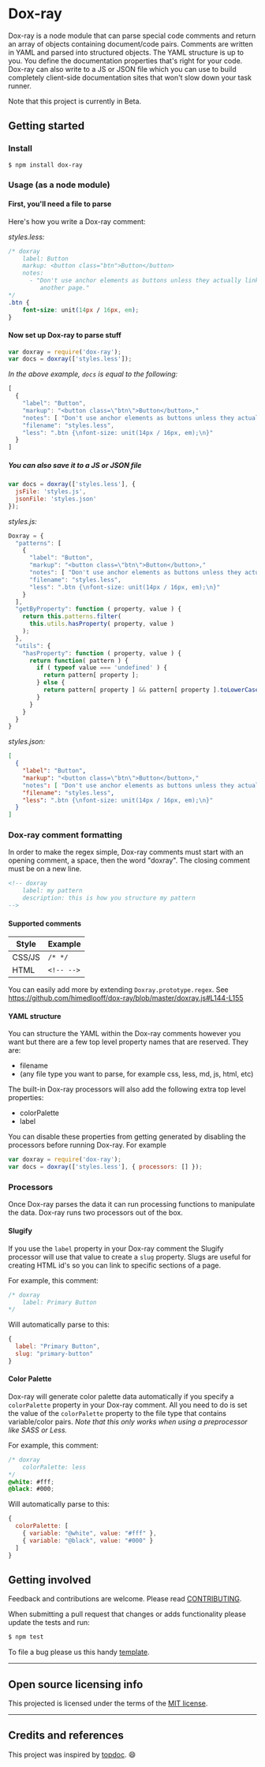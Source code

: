 # Dox-ray

Dox-ray is a node module that can parse special code comments and return
an array of objects containing document/code pairs. Comments are written in YAML
and parsed into structured objects. The YAML structure is up to you. You define
the documentation properties that's right for your code. Dox-ray can also
write to a JS or JSON file which you can use to build completely client-side
documentation sites that won't slow down your task runner.

Note that this project is currently in Beta.


## Getting started

### Install

```bash
$ npm install dox-ray
```

### Usage (as a node module)

#### First, you'll need a file to parse

Here's how you write a Dox-ray comment:

_styles.less:_

```css
/* doxray
    label: Button
    markup: <button class="btn">Button</button>
    notes:
      - "Don't use anchor elements as buttons unless they actually link to
         another page."
*/
.btn {
    font-size: unit(14px / 16px, em);
}
```

#### Now set up Dox-ray to parse stuff

```js
var doxray = require('dox-ray');
var docs = doxray(['styles.less']);
```

_In the above example, `docs` is equal to the following:_

```js
[
  {
    "label": "Button",
    "markup": "<button class=\"btn\">Button</button>,"
    "notes": [ "Don't use anchor elements as buttons unless they actually link to another page." ],
    "filename": "styles.less",
    "less": ".btn {\nfont-size: unit(14px / 16px, em);\n}"
  }
]
```

##### You can also save it to a JS or JSON file

```js
var docs = doxray(['styles.less'], {
  jsFile: 'styles.js',
  jsonFile: 'styles.json'
});
```

_styles.js:_

```js
Doxray = {
  "patterns": [
    {
      "label": "Button",
      "markup": "<button class=\"btn\">Button</button>,"
      "notes": [ "Don't use anchor elements as buttons unless they actually link to another page." ],
      "filename": "styles.less",
      "less": ".btn {\nfont-size: unit(14px / 16px, em);\n}"
    }
  ],
  "getByProperty": function ( property, value ) {
    return this.patterns.filter(
      this.utils.hasProperty( property, value )
    );
  },
  "utils": {
    "hasProperty": function ( property, value ) {
      return function( pattern ) {
        if ( typeof value === 'undefined' ) {
          return pattern[ property ];
        } else {
          return pattern[ property ] && pattern[ property ].toLowerCase() === value.toLowerCase();
        }
      }
    }
  }
}
```

_styles.json:_

```json
[
  {
    "label": "Button",
    "markup": "<button class=\"btn\">Button</button>,"
    "notes": [ "Don't use anchor elements as buttons unless they actually link to another page." ],
    "filename": "styles.less",
    "less": ".btn {\nfont-size: unit(14px / 16px, em);\n}"
  }
]
```

### Dox-ray comment formatting

In order to make the regex simple, Dox-ray comments must start with an opening
comment, a space, then the word "doxray". The closing comment must be on a new
line.

```html
<!-- doxray
    label: my pattern
    description: this is how you structure my pattern
-->
```

#### Supported comments

| Style | Example |
| ----- | ------- |
| CSS/JS | `/* */` |
| HTML | `<!-- -->` |

You can easily add more by extending `Doxray.prototype.regex`.
See https://github.com/himedlooff/dox-ray/blob/master/doxray.js#L144-L155

#### YAML structure

You can structure the YAML within the Dox-ray comments however you want but
there are a few top level property names that are reserved. They are:

- filename
- (any file type you want to parse, for example css, less, md, js, html, etc)

The built-in Dox-ray processors will also add the following extra top level
properties:

- colorPalette
- label

You can disable these properties from getting generated by disabling the
processors before running Dox-ray. For example

```js
var doxray = require('dox-ray');
var docs = doxray(['styles.less'], { processors: [] });
```

### Processors

Once Dox-ray parses the data it can run processing functions to manipulate the
data. Dox-ray runs two processors out of the box.

#### Slugify

If you use the `label` property in your Dox-ray comment the Slugify processor
will use that value to create a `slug` property. Slugs are useful for creating
HTML id's so you can link to specific sections of a page.

For example, this comment:

```css
/* doxray
    label: Primary Button
*/
```

Will automatically parse to this:

```js
{
  label: "Primary Button",
  slug: "primary-button"
}
```

#### Color Palette

Dox-ray will generate color palette data automatically if you specify a
`colorPalette` property in your Dox-ray comment. All you need to do is set the
value of the `colorPalette` property to the file type that contains
variable/color pairs. _Note that this only works when using a preprocessor like
SASS or Less._

For example, this comment:

```scss
/* doxray
    colorPalette: less
*/
@white: #fff;
@black: #000;
```

Will automatically parse to this:

```js
{
  colorPalette: [
    { variable: "@white", value: "#fff" },
    { variable: "@black", value: "#000" }
  ]
}
```


## Getting involved

Feedback and contributions are welcome.
Please read [CONTRIBUTING](CONTRIBUTING.md).

When submitting a pull request that changes or adds functionality please update
the tests and run:

```bash
$ npm test
```

To file a bug please us this handy [template](https://github.com/himedlooff/dox-ray/issues/new?body=%23%23%20URL%0D%0D%0D%23%23%20Actual%20Behavior%0D%0D%0D%23%23%20Expected%20Behavior%0D%0D%0D%23%23%20Steps%20to%20Reproduce%0D%0D%0D%23%23%20Screenshot&labels=bug).


----


## Open source licensing info

This projected is licensed under the terms of the [MIT license](LICENSE).


----


## Credits and references

This project was inspired by [topdoc](https://github.com/topcoat/topdoc/).
:smile:
